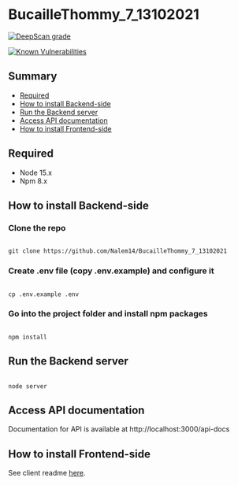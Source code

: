 
# BucailleThommy_7_13102021
[![DeepScan grade](https://deepscan.io/api/teams/14417/projects/18899/branches/475586/badge/grade.svg)](https://deepscan.io/dashboard#view=project&tid=14417&pid=18899&bid=475586)

[![Known Vulnerabilities](https://snyk.io/test/github/Nalem14/BucailleThommy_7_13102021/badge.svg)](https://snyk.io/test/github/Nalem14/BucailleThommy_7_13102021)


## Summary
 - [Required](#required)
 - [How to install Backend-side](#how-to-install-backend-side)
 - [Run the Backend server](#run-the-backend-server)
 - [Access API documentation](#access-api-documentation)
 - [How to install Frontend-side](#how-to-install-frontend-side)


## Required

* Node 15.x
* Npm 8.x

  
  

## How to install Backend-side

### Clone the repo

```

git clone https://github.com/Nalem14/BucailleThommy_7_13102021

```

  

### Create .env file (copy .env.example) and configure it

```

cp .env.example .env

```

  

### Go into the project folder and install npm packages

```

npm install

```

  
  

## Run the Backend server

```

node server

```

  
  

## Access API documentation

Documentation for API is available at http://localhost:3000/api-docs

  

## How to install Frontend-side

See client readme [here](https://github.com/Nalem14/BucailleThommy_7_13102021/blob/main/client/README.md).
